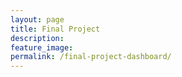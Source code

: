 ```yaml
---
layout: page
title: Final Project
description: 
feature_image: 
permalink: /final-project-dashboard/
---
```

